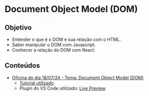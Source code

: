 # Document Object Model (DOM)

## Objetivo
* Entender o que é o DOM e sua relação com o HTML.
* Saber manipular o DOM com Javascript.
* Conhecer a relação do DOM com React.

## Conteúdos
* [Oficina do dia 18/07/24 - Tema: Document Object Model (DOM)](https://drive.google.com/file/d/1Rz3rHCUv2Z_ypj-FJdihr3L8xNafNo3B/view?usp=sharing)
  * [Tutorial utilizado](https://nextjs.org/learn/react-foundations/rendering-ui)
  * Plugin do VS Code utilizado: [Live Preview](https://marketplace.visualstudio.com/items?itemName=ms-vscode.live-server) 

